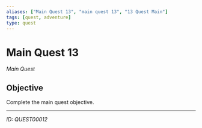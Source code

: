 ```yaml
---
aliases: ["Main Quest 13", "main quest 13", "13 Quest Main"]
tags: [quest, adventure]
type: quest
---
```


# Main Quest 13

*Main Quest*

## Objective
Complete the main quest objective.

---
*ID: QUEST00012*
